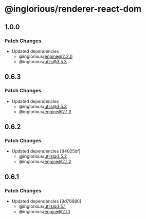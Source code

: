 # @inglorious/renderer-react-dom

## 1.0.0

### Patch Changes

- Updated dependencies
  - @inglorious/engine@2.2.0
  - @inglorious/utils@3.5.3

## 0.6.3

### Patch Changes

- Updated dependencies
  - @inglorious/utils@3.5.3
  - @inglorious/engine@2.1.3

## 0.6.2

### Patch Changes

- Updated dependencies [84025bf]
  - @inglorious/utils@3.5.2
  - @inglorious/engine@2.1.2

## 0.6.1

### Patch Changes

- Updated dependencies [9d76980]
  - @inglorious/utils@3.5.1
  - @inglorious/engine@2.1.1
